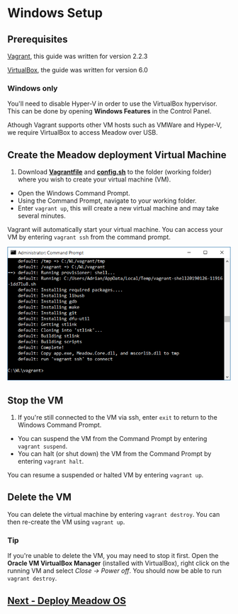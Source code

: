 # Windows Setup

## Prerequisites

[Vagrant](https://www.vagrantup.com), this guide was written for version 2.2.3

[VirtualBox](https://www.virtualbox.org), the guide was written for version 6.0

### Windows only

You'll need to disable Hyper-V in order to use the VirtualBox hypervisor. This can be done by opening **Windows Features** in the Control Panel.

Athough Vagrant supports other VM hosts such as VMWare and Hyper-V, we require VirtualBox to access Meadow over USB.

## Create the Meadow deployment Virtual Machine

 1. Download **[Vagrantfile](http://downloads.wildernesslabs.co/Meadow_Beta/Vagrantfile)** and **[config.sh](
http://downloads.wildernesslabs.co/Meadow_Beta/config.sh)** to the folder (working folder) where you wish to create your virtual machine (VM).
 * Open the Windows Command Prompt.
 * Using the Command Prompt, navigate to your working folder.
 * Enter `vagrant up`, this will create a new virtual machine and may take several minutes.

  Vagrant will automatically start your virtual machine. You can access your VM by entering `vagrant ssh` from the command prompt.

  ![VM initializing](./vm_start.png)

## Stop the VM

 1. If you're still connected to the VM via ssh, enter `exit` to return to the Windows Command Prompt.
 * You can suspend the VM from the Command Prompt by entering `vagrant suspend`.
 * You can halt (or shut down) the VM from the Command Prompt by entering `vagrant halt`.

  You can resume a suspended or halted VM by entering `vagrant up`.

## Delete the VM

You can delete the virtual machine by entering `vagrant destroy`. You can then re-create the VM using `vagrant up`.

### Tip

If you're unable to delete the VM, you may need to stop it first. Open the **Oracle VM VirtualBox Manager** (installed with VirtualBox), right click on the running VM and select *Close -> Power off*. You should now be able to run `vagrant destroy`.

## [Next - Deploy Meadow OS](/guides/Getting_Started/Deploying_Meadow/index.html)